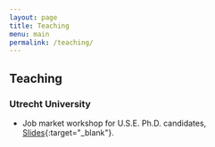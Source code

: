 ```yaml
---
layout: page
title: Teaching
menu: main
permalink: /teaching/
---
```



## Teaching

### Utrecht University

- Job market workshop for U.S.E. Ph.D. candidates, [Slides](https:\\jacopoto.github.io\assets\pres_phd_wrkshop\use_jm_wrksop.html){:target="_blank"}.

